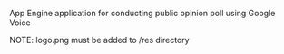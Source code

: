 App Engine application for conducting public opinion poll using Google Voice

NOTE:
logo.png must be added to /res directory